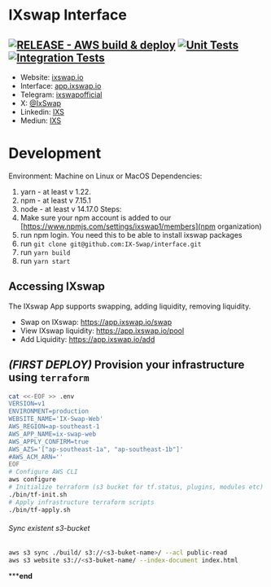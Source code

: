 # IXswap Interface

[![RELEASE - AWS build & deploy](https://github.com/IX-Swap/interface/actions/workflows/release.yaml/badge.svg?branch=main)](https://github.com/IX-Swap/interface/actions/workflows/release.yaml)
[![Unit Tests](https://github.com/IX-Swap/interface/actions/workflows/unit-tests.yaml/badge.svg)](https://github.com/IX-Swap/interface/actions/workflows/unit-tests.yaml)
[![Integration Tests](https://github.com/IX-Swap/interface/actions/workflows/integration-tests.yaml/badge.svg)](https://github.com/IX-Swap/interface/actions/workflows/integration-tests.yaml)
---------------------------------------------------------------------------------------------------------------------------
- Website: [ixswap.io](https://www.ixs.finance)
- Interface: [app.ixswap.io](https://app.ixswap.io)
- Telegram: [ixswapofficial](https://t.me/ixswapofficial)
- X: [@IxSwap](https://x.com/IxSwap)
- Linkedin: [IXS](https://www.linkedin.com/company/ixswap)
- Mediun: [IXS](https://ixswap.medium.com/)

# Development
Environment: Machine on Linux or MacOS
Dependencies:
  1. yarn - at least v 1.22.
  2. npm - at least v 7.15.1
  3. node - at least v 14.17.0
Steps:
1. Make sure your npm account is added to our [https://www.npmjs.com/settings/ixswap1/members](npm organization)
2. run npm login. You need this to be able to install ixswap packages
3. run `git clone git@github.com:IX-Swap/interface.git`
4. run `yarn build`
5. run `yarn start`
## Accessing IXswap

The IXswap App supports swapping, adding liquidity, removing liquidity.

- Swap on IXswap: https://app.ixswap.io/swap
- View IXswap liquidity: https://app.ixswap.io/pool
- Add Liquidity: https://app.ixswap.io/add

## *(FIRST DEPLOY)*  Provision your infrastructure using `terraform`
```bash
cat <<-EOF >> .env
VERSION=v1
ENVIRONMENT=production
WEBSITE_NAME='IX-Swap-Web'
AWS_REGION=ap-southeast-1
AWS_APP_NAME=ix-swap-web
AWS_APPLY_CONFIRM=true
AWS_AZS='["ap-southeast-1a", "ap-southeast-1b"]'
#AWS_ACM_ARN=''
EOF
# Configure AWS CLI
aws configure
# Initialize terraform (s3 bucket for tf.status, plugins, modules etc)
./bin/tf-init.sh
# Apply infrastructure terraform scripts
./bin/tf-apply.sh
```
###### Sync existent s3-bucket
```bash
aws s3 sync ./build/ s3://<s3-buket-name>/ --acl public-read
aws s3 website s3://<s3-buket-name/ --index-document index.html
```

*************end**********
